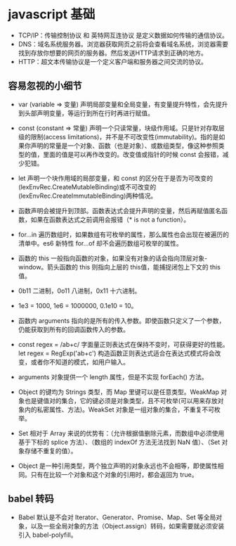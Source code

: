 # javascript 基础

- TCP/IP：传输控制协议 和 英特网互连协议 是定义数据如何传输的通信协议。
- DNS：域名系统服务器。浏览器获取网页之前将会查看域名系统，浏览器需要找到存放你想要的网页的服务器。然后发送HTTP请求到正确的地方。
- HTTP：超文本传输协议是一个定义客户端和服务器之间交流的协议。

## 容易忽视的小细节

- var (variable => 变量) 声明局部变量和全局变量，有变量提升特性，会先提升到头部声明变量，等运行到所在行时再进行赋值。
- const (constant => 常量) 声明一个只读常量，块级作用域。只是针对存取层级的限制(access limitations)，并不是不可改变性(immutability)。指的是如果你声明的常量是一个对象、函数（也是对象）、或数组类型，像这种参照类型的值，里面的值是可以再作改变的。改变值或指针的时候 const 会报错，减少犯错。
- let 声明一个块作用域的局部变量，和 const 的区分在于是否为可改变的(lexEnvRec.CreateMutableBinding)或不可改变的(lexEnvRec.CreateImmutableBinding)两种情况。
- 函数声明会被提升到顶部。函数表达式会提升声明的变量，然后再赋值匿名函数，如果在函数表达式之前调用会报错（* is not a function）。

- for...in 遍历数组时，如果数组有可枚举的属性，那么属性也会出现在被遍历的清单中。es6 新特性 for...of 却不会遍历数组可枚举的属性。
- 函数的 this 一般指向函数的对象，如果没有对象的话会指向顶层对象-window。箭头函数的 this 则指向上层的 this值，能捕捉闭包上下文的 this值。

- 0b11 二进制，0o11 八进制，0x11 十六进制。
- 1e3 = 1000, 1e6 = 1000000, 0.1e10 = 10。

- 函数内 arguments 指向的是所有的传入参数。即使函数只定义了一个参数，仍能获取到所有的回调函数传入的参数。

- const regex = /ab+c/ 字面量正则表达式在保持不变时，可获得更好的性能。let regex = RegExp('ab+c') 构造函数正则表达式适合在表达式模式将会改变，或者你不知道的模式，如用户输入。

- arguments 对象提供一个 length 属性，但是不实现 forEach() 方法。

- Object 的键均为 Strings 类型，而 Map 里键可以是任意类型。WeakMap 对象也是键值对的集合，它的键必须是对象类型，且不可枚举(可以用来存放对象内的私密属性、方法)。WeakSet 对象是一组对象的集合，不重复不可枚举。

- Set 相对于 Array 来说的优势有：（允许根据值删除元素，而数组中必须使用基于下标的 splice 方法）、（数组的 indexOf 方法无法找到 NaN 值）、（Set 对象存储不重复的值）。

- Object 是一种引用类型，两个独立声明的对象永远也不会相等，即使属性相同。只有在比较一个对象和这个对象的引用时，都会返回为 true。

## babel 转码

- Babel 默认是不会对 Iterator、Generator、Promise、Map、Set 等全局对象，以及一些全局对象的方法（Object.assign）转码，如果需要就必须安装引入 babel-polyfill。

